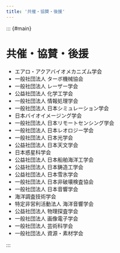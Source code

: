 ```yaml
---
title: '共催・協賛・後援'
---
```


::: {#main}

# 共催・協賛・後援

- エアロ・アクアバイオメカニズム学会
- 一般社団法人 ターボ機械協会
- 一般社団法人 レーザー学会
- 公益社団法人 化学工学会
- 一般社団法人 情報処理学会
- 一般社団法人 日本シミュレーション学会
- 日本バイオイメージング学会
- 一般社団法人 日本リモートセンシング学会
- 一般社団法人 日本レオロジー学会
- 一般社団法人 日本光学会
- 公益社団法人 日本天文学会
- 日本惑星科学会
- 公益社団法人 日本船舶海洋工学会
- 公益社団法人 日本鋳造工学会
- 公益社団法人 日本雪氷学会
- 一般社団法人 日本非破壊検査協会
- 一般社団法人 日本音響学会
- 海洋調査技術学会
- 特定非営利活動法人 海洋音響学会
- 公益社団法人 物理探査学会
- 一般社団法人 画像電子学会
- 一般社団法人 芸術科学会
- 一般社団法人 資源・素材学会

:::
